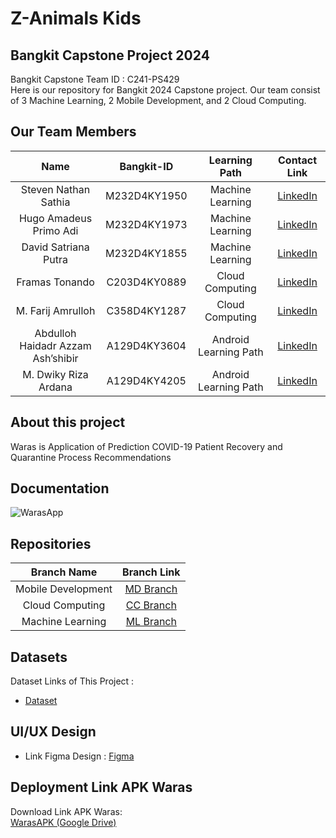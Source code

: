 # Z-Animals Kids

## Bangkit Capstone Project 2024

Bangkit Capstone Team ID : C241-PS429 <br>
Here is our repository for Bangkit 2024 Capstone project. Our team consist of 3 Machine Learning, 2 Mobile Development, and 2 Cloud Computing.

## Our Team Members

|              Name              | Bangkit-ID |   Learning Path    |                                                       Contact Link                                                       |
| :----------------------------: | :--------: | :----------------: | :----------------------------------------------------------------------------------------------------------------------: |
|Steven Nathan Sathia| M232D4KY1950 |  Machine Learning  |[LinkedIn](https://www.linkedin.com/in/aprillia-anggera/)|
|Hugo Amadeus Primo Adi| M232D4KY1973 |  Machine Learning|[LinkedIn](https://www.linkedin.com/in/alfendio/)        |
|David Satriana Putra| M232D4KY1855 | Machine Learning   |[LinkedIn](https://www.linkedin.com/in/natyulius/)       |
|Framas Tonando| C203D4KY0889 | Cloud Computing |       [LinkedIn](https://www.linkedin.com/in/kartika-okta-rachmawati/)|
|M. Farij Amrulloh| C358D4KY1287 |  Cloud Computing   | [LinkedIn](https://www.linkedin.com/in/farijamrulloh/)|
|Abdulloh Haidadr Azzam Ash’shibir| A129D4KY3604 |  Android  Learning Path   |[LinkedIn](https://www.linkedin.com/in/melina-azzahra-212399201/)|
|M. Dwiky Riza Ardana| A129D4KY4205 |  Android  Learning Path   |[LinkedIn](https://www.linkedin.com/in/melina-azzahra-212399201/)|

## About this project

Waras is Application of Prediction COVID-19 Patient Recovery and Quarantine Process Recommendations

## Documentation

![WarasApp]()

## Repositories

|    Branch Name     |                                      Branch Link                                         |
| :----------------: | :--------------------------------------------------------------------------------------: |
| Mobile Development | [MD Branch](https://github.com/yuliusius1/waras-bangkit-capstone-2022/tree/android-dev1) |
|  Cloud Computing   | [CC Branch](https://github.com/yuliusius1/waras-bangkit-capstone-2022/tree/cc-dev1)      |
|  Machine Learning  | [ML Branch](https://github.com/yuliusius1/waras-bangkit-capstone-2022/tree/ml-dev)       |

## Datasets

Dataset Links of This Project :

- [Dataset](https://drive.google.com/drive/folders/1uAG9Gr5dUHaL29ttmM6vBKr1VtY6-yVm?usp=sharing)

## UI/UX Design

- Link Figma Design : [Figma](https://www.figma.com/design/EcFva8ofCEUVuqZyTgk5wX/Z-Animal-Kids?node-id=0-1)

## Deployment Link APK Waras

Download Link APK Waras:<br>
[WarasAPK (Google Drive)](https://drive.google.com/file/d/1TT83i5cgIjywD-TkX9S5FAONHVOdjDpY/view?usp=sharing)
